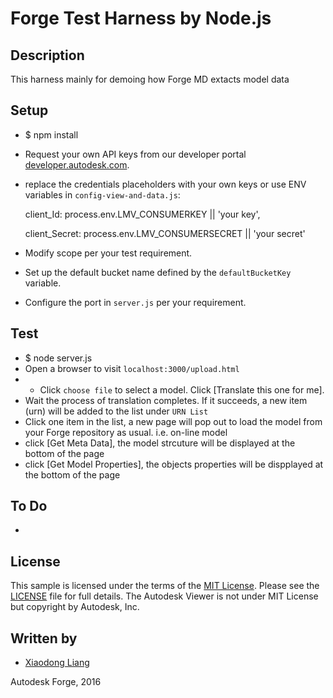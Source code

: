 # Forge Test Harness by Node.js

## Description

This harness mainly for demoing how Forge MD extacts model data 

## Setup

* $ npm install
* Request your own API keys from our developer portal [developer.autodesk.com](http://developer.autodesk.com).
* replace the credentials placeholders with your own keys or use ENV variables in `config-view-and-data.js`:

  client_Id: process.env.LMV_CONSUMERKEY || 'your key',
  
  client_Secret: process.env.LMV_CONSUMERSECRET || 'your secret'

* Modify scope per your test requirement.
* Set up the default bucket name defined by the `defaultBucketKey` variable.
* Configure the port in `server.js` per your requirement.

## Test

* $ node server.js 
* Open a browser to visit `localhost:3000/upload.html`
* * Click `choose file` to select a model. Click [Translate this one for me]. 
* Wait the process of translation completes. If it succeeds, a new item (urn) will be added to the list under `URN List`
* Click one item in the list, a new page will pop out to load the model from your Forge repository as usual. i.e. on-line model
* click [Get Meta Data], the model strcuture will be displayed at the bottom of the page
* click [Get Model Properties], the objects properties will be dispplayed at the bottom of the page
 
## To Do
* 

## License

This sample is licensed under the terms of the [MIT License](http://opensource.org/licenses/MIT). Please see the [LICENSE](LICENSE) file for full details.
The Autodesk Viewer is not under MIT License but copyright by Autodesk, Inc.


## Written by

- [Xiaodong Liang](http://adndevblog.typepad.com/cloud_and_mobile/xiaodong-liang.html)

Autodesk Forge, 2016



